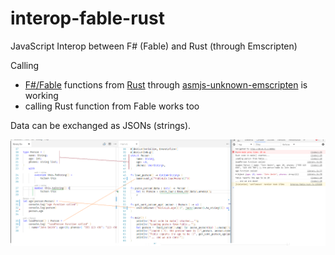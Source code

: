 # interop-fable-rust
JavaScript Interop between F# (Fable) and Rust (through Emscripten)

Calling

- [F#/Fable](http://fable.io/) functions from [Rust](https://www.rust-lang.org/en-US/) through [asmjs-unknown-emscripten](http://www.hellorust.com/emscripten/) is working
- calling Rust function from Fable works too

Data can be exchanged as JSONs (strings).

![Data exchange](json.PNG "JSON data exchange" )
